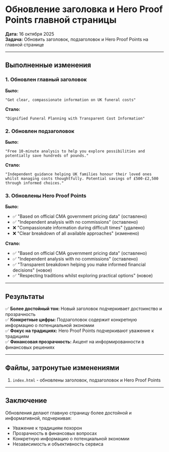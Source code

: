 # Обновление заголовка и Hero Proof Points главной страницы

**Дата:** 16 октября 2025  
**Задача:** Обновить заголовок, подзаголовок и Hero Proof Points на главной странице

---

## Выполненные изменения

### 1. Обновлен главный заголовок

**Было:**
```
"Get clear, compassionate information on UK funeral costs"
```

**Стало:**
```
"Dignified Funeral Planning with Transparent Cost Information"
```

### 2. Обновлен подзаголовок

**Было:**
```
"Free 10-minute analysis to help you explore possibilities and potentially save hundreds of pounds."
```

**Стало:**
```
"Independent guidance helping UK families honour their loved ones whilst managing costs thoughtfully. Potential savings of £500-£2,500 through informed choices."
```

### 3. Обновлены Hero Proof Points

**Было:**
- ✅ "Based on official CMA government pricing data" (оставлено)
- ✅ "Independent analysis with no commissions" (оставлено)
- ❌ "Compassionate information during difficult times" (удалено)
- ❌ "Clear breakdown of all available approaches" (изменено)

**Стало:**
- ✅ "Based on official CMA government pricing data" (оставлено)
- ✅ "Independent analysis with no commissions" (оставлено)
- ✅ "Transparent breakdown helping you make informed financial decisions" (новое)
- ✅ "Respecting traditions whilst exploring practical options" (новое)

---

## Результаты

✅ **Более достойный тон:** Новый заголовок подчеркивает достоинство и прозрачность  
✅ **Конкретные цифры:** Подзаголовок содержит конкретную информацию о потенциальной экономии  
✅ **Фокус на традициях:** Hero Proof Points подчеркивают уважение к традициям  
✅ **Финансовая прозрачность:** Акцент на информированности в финансовых решениях  

---

## Файлы, затронутые изменениями

1. `index.html` - обновлены заголовок, подзаголовок и Hero Proof Points

---

## Заключение

Обновления делают главную страницу более достойной и информативной, подчеркивая:
- Уважение к традициям похорон
- Прозрачность в финансовых вопросах
- Конкретную информацию о потенциальной экономии
- Независимость и объективность сервиса

